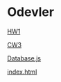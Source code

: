 # Odevler

<a href="https://feyzanursaka.github.io/Odevler/HW1.html" rel="nofollow">HW1</a>

<a href="https://feyzanursaka.github.io/Odevler/work/inspector.html" rel="nofollow">CW3</a>

<a href="https://feyzanursaka.github.io/Odevler/Database.js" rel="nofollow">Database.js</a>

<a href="https://feyzanursaka.github.io/Odevler/index.html" rel="nofollow">index.html</a>
